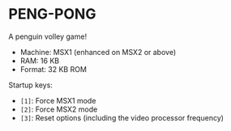 # PENG-PONG
A penguin volley game!

- Machine: MSX1 (enhanced on MSX2 or above)
- RAM: 16 KB
- Format: 32 KB ROM

Startup keys:
- `[1]`: Force MSX1 mode
- `[2]`: Force MSX2 mode
- `[3]`: Reset options (including the video processor frequency)

